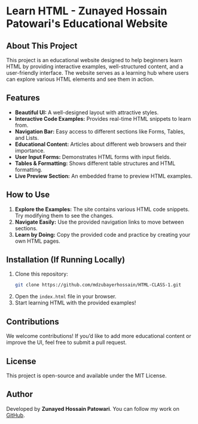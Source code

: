 # Learn HTML - Zunayed Hossain Patowari's Educational Website

## About This Project
This project is an educational website designed to help beginners learn HTML by providing interactive examples, well-structured content, and a user-friendly interface. The website serves as a learning hub where users can explore various HTML elements and see them in action.

## Features
- **Beautiful UI:** A well-designed layout with attractive styles.
- **Interactive Code Examples:** Provides real-time HTML snippets to learn from.
- **Navigation Bar:** Easy access to different sections like Forms, Tables, and Lists.
- **Educational Content:** Articles about different web browsers and their importance.
- **User Input Forms:** Demonstrates HTML forms with input fields.
- **Tables & Formatting:** Shows different table structures and HTML formatting.
- **Live Preview Section:** An embedded frame to preview HTML examples.

## How to Use
1. **Explore the Examples:** The site contains various HTML code snippets. Try modifying them to see the changes.
2. **Navigate Easily:** Use the provided navigation links to move between sections.
3. **Learn by Doing:** Copy the provided code and practice by creating your own HTML pages.

## Installation (If Running Locally)
1. Clone this repository:
   ```bash
   git clone https://github.com/mdzubayerhossain/HTML-CLASS-1.git
   ```
2. Open the `index.html` file in your browser.
3. Start learning HTML with the provided examples!

## Contributions
We welcome contributions! If you’d like to add more educational content or improve the UI, feel free to submit a pull request.

## License
This project is open-source and available under the MIT License.

## Author
Developed by **Zunayed Hossain Patowari**. You can follow my work on [GitHub](https://github.com/mdzubayerhossain).

